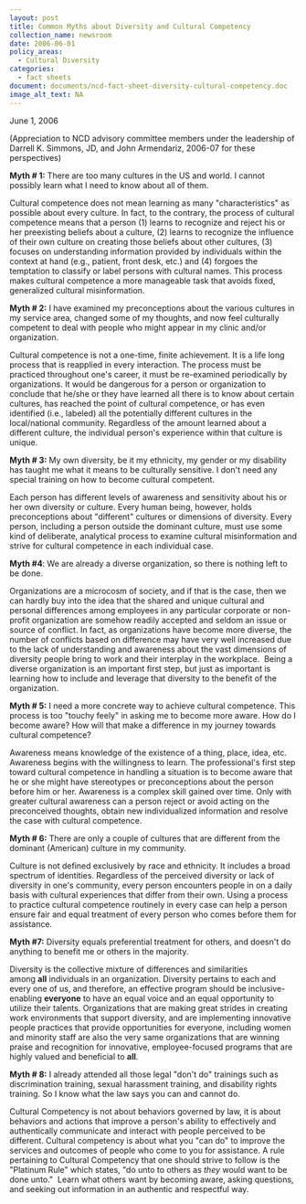 ```yaml
---
layout: post
title: Common Myths about Diversity and Cultural Competency
collection_name: newsroom
date: 2006-06-01
policy_areas:
  - Cultural Diversity
categories:
  - fact sheets
document: documents/ncd-fact-sheet-diversity-cultural-competency.doc
image_alt_text: NA
---
```

J﻿une 1, 2006

(Appreciation to NCD advisory committee members under the leadership of Darrell K. Simmons, JD, and John Armendariz, 2006-07 for these perspectives)

**Myth # 1:** There are too many cultures in the US and world. I cannot possibly learn what I need to know about all of them.

Cultural competence does not mean learning as many "characteristics" as possible about every culture. In fact, to the contrary, the process of cultural competence means that a person (1) learns to recognize and reject his or her preexisting beliefs about a culture, (2) learns to recognize the influence of their own culture on creating those beliefs about other cultures, (3) focuses on understanding information provided by individuals within the context at hand (e.g., patient, front desk, etc.) and (4) forgoes the temptation to classify or label persons with cultural names. This process makes cultural competence a more manageable task that avoids fixed, generalized cultural misinformation.

**Myth # 2:** I have examined my preconceptions about the various cultures in my service area, changed some of my thoughts, and now feel culturally competent to deal with people who might appear in my clinic and/or organization.

Cultural competence is not a one-time, finite achievement. It is a life long process that is reapplied in every interaction. The process must be practiced throughout one's career, it must be re-examined periodically by organizations. It would be dangerous for a person or organization to conclude that he/she or they have learned all there is to know about certain cultures, has reached the point of cultural competence, or has even identified (i.e., labeled) all the potentially different cultures in the local/national community. Regardless of the amount learned about a different culture, the individual person's experience within that culture is unique.

**Myth # 3:** My own diversity, be it my ethnicity, my gender or my disability has taught me what it means to be culturally sensitive. I don't need any special training on how to become cultural competent.

Each person has different levels of awareness and sensitivity about his or her own diversity or culture. Every human being, however, holds preconceptions about "different" cultures or dimensions of diversity. Every person, including a person outside the dominant culture, must use some kind of deliberate, analytical process to examine cultural misinformation and strive for cultural competence in each individual case.

**Myth #4**: We are already a diverse organization, so there is nothing left to be done.

Organizations are a microcosm of society, and if that is the case, then we can hardly buy into the idea that the shared and unique cultural and personal differences among employees in any particular corporate or non-profit organization are somehow readily accepted and seldom an issue or source of conflict. In fact, as organizations have become more diverse, the number of conflicts based on difference may have very well increased due to the lack of understanding and awareness about the vast dimensions of diversity people bring to work and their interplay in the workplace.  Being a diverse organization is an important first step, but just as important is learning how to include and leverage that diversity to the benefit of the organization.

**Myth # 5:** I need a more concrete way to achieve cultural competence. This process is too "touchy feely" in asking me to become more aware. How do I become aware? How will that make a difference in my journey towards cultural competence?

Awareness means knowledge of the existence of a thing, place, idea, etc. Awareness begins with the willingness to learn. The professional's first step toward cultural competence in handling a situation is to become aware that he or she might have stereotypes or preconceptions about the person before him or her. Awareness is a complex skill gained over time. Only with greater cultural awareness can a person reject or avoid acting on the preconceived thoughts, obtain new individualized information and resolve the case with cultural competence.

**Myth # 6:** There are only a couple of cultures that are different from the dominant (American) culture in my community.

Culture is not defined exclusively by race and ethnicity. It includes a broad spectrum of identities. Regardless of the perceived diversity or lack of diversity in one's community, every person encounters people in on a daily basis with cultural experiences that differ from their own. Using a process to practice cultural competence routinely in every case can help a person ensure fair and equal treatment of every person who comes before them for assistance.

**Myth #7:** Diversity equals preferential treatment for others, and doesn't do anything to benefit me or others in the majority.        

Diversity is the collective mixture of differences and similarities among **all** individuals in an organization. Diversity pertains to each and every one of us, and therefore, an effective program should be inclusive-enabling **everyone** to have an equal voice and an equal opportunity to utilize their talents. Organizations that are making great strides in creating work environments that support diversity, and are implementing innovative people practices that provide opportunities for everyone, including women and minority staff are also the very same organizations that are winning praise and recognition for innovative, employee-focused programs that are highly valued and beneficial to **all**.

**Myth # 8:** I already attended all those legal "don't do" trainings such as discrimination training, sexual harassment training, and disability rights training. So I know what the law says you can and cannot do.

Cultural Competency is not about behaviors governed by law, it is about behaviors and actions that improve a person's ability to effectively and authentically communicate and interact with people perceived to be different. Cultural competency is about what you "can do" to improve the services and outcomes of people who come to you for assistance. A rule pertaining to Cultural Competency that one should strive to follow is the "Platinum Rule" which states, "do unto to others as *they* would want to be done unto."  Learn what others want by becoming aware, asking questions, and seeking out information in an authentic and respectful way.